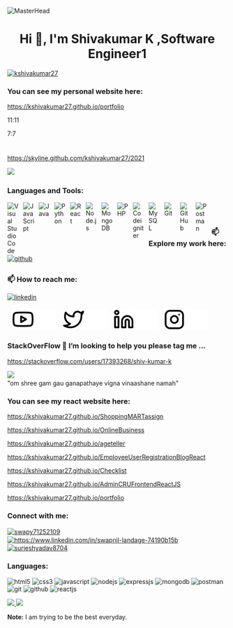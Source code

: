 
 ![MasterHead](https://previews.123rf.com/images/karpenkoilia/karpenkoilia1806/karpenkoilia180600011/102988806-vector-line-web-concept-for-programming-linear-web-banner-for-coding-.jpg)
<h1 align="center">Hi 👋, I'm Shivakumar K ,Software Engineer1</h1>


<p align="left"> <a href="https://github.com/ryo-ma/github-profile-trophy"><img src="https://github-profile-trophy.vercel.app/?username=kshivakumar27&theme=gruvbox"  alt="kshivakumar27" /></a> </p>
    
 ### You can see my personal website here:
 https://kshivakumar27.github.io/portfolio
    
    
<!-----  ![](https://komarev.com/ghpvc/?username=kshivakumar27&dc143c) --->

11:11

7:7
#
https://skyline.github.com/kshivakumar27/2021

[Ÿ HŸPE]: https://yhype.me
[GitHub Profile Views Counter]: https://github.com/antonkomarev/github-profile-views-counter

   ![](https://hit.yhype.me/github/profile?user_id=1849174)  


<!---
**kshivakumar27/kshivakumar27** is a ✨ _special_ ✨ repository because its `README.md` (this file) appears on your GitHub profile.

Here are some ideas to get you started:

- 🔭 I’m currently working on ...
- 🌱 I’m currently learning ...
- 👯 I’m looking to collaborate on ...
- 🤔 I’m looking for help with ...
- 💬 Ask me about ...
- 📫 How to reach me: ...
- 😄 Pronouns: ...
- ⚡ Fun fact: ...
--->











### Languages and Tools:

<img align="left" alt="Visual Studio Code" width="26px" src="https://cdn.jsdelivr.net/gh/devicons/devicon/icons/vscode/vscode-original.svg" style="padding-right:10px;" />
<img align="left" alt="JavaScript" width="26px" src="https://cdn.jsdelivr.net/gh/devicons/devicon/icons/javascript/javascript-original.svg" style="padding-right:10px;" />

<img align="left" alt="Java" width="26px" src="https://vectorlogo.zone/logos/java/java-icon.svg" style="padding-right:10px;" />
<img align="left" alt="Python" width="26px" src="https://vectorlogo.zone/logos/python/python-icon.svg" style="padding-right:10px;" />
<img align="left" alt="React" width="26px" src="https://cdn.jsdelivr.net/gh/devicons/devicon/icons/react/react-original.svg" style="padding-right:10px;" />
<img align="left" alt="Node.js" width="26px" src="https://cdn.jsdelivr.net/gh/devicons/devicon/icons/nodejs/nodejs-original.svg" style="padding-right:10px;" />
<img align="left" alt="MongoDB" width="26px" src="https://cdn.jsdelivr.net/gh/devicons/devicon/icons/mongodb/mongodb-original.svg" style="padding-right:10px;" />
<img align="left" alt="PHP" width="26px" src="https://www.freepnglogos.com/uploads/php-logo-png/php-logo-png-transparent-svg-vector-bie-supply-1.png" style="padding-right:10px;" />
<img align="left" alt="Codeigniter" width="26px" src="https://cdn.worldvectorlogo.com/logos/blackfire-inverted-1.svg" style="padding-right:10px;" />

<img align="left" alt="MySQL" width="26px" src="https://cdn.jsdelivr.net/gh/devicons/devicon/icons/mysql/mysql-original.svg" style="padding-right:10px;" />
<img align="left" alt="Git" width="26px" src="https://cdn.jsdelivr.net/gh/devicons/devicon/icons/git/git-original.svg" style="padding-right:10px;" />
<img align="left" alt="GitHub" width="26px" src="https://user-images.githubusercontent.com/3369400/139447912-e0f43f33-6d9f-45f8-be46-2df5bbc91289.png" style="padding-right:10px;" />
<img align="left" alt="Postman" width="26px" src="https://seeklogo.com/images/P/postman-logo-0087CA0D15-seeklogo.com.png" style="padding-right:10px;" />
<br/>
<br/>

<!---
[![Top Langs](https://github-readme-stats.vercel.app/api/top-langs/?username=kshivakumar27&theme=github_dark&layout=compact&hide=html,css,php,blade,roff,scss)](#)

---->

















### 📫 Explore my work here: 
<a href="https://github.com/kshivakumar27" target="_blank">
<img src=https://img.shields.io/badge/github-%2324292e.svg?&style=for-the-badge&logo=github&logoColor=white alt=github style="margin-bottom: 5px;" />
</a>


### 📫 How to reach me:
<a href="https://linkedin.com/in/shivakumar-k-0021b1158" target="_blank">
<img src=https://img.shields.io/badge/linkedin-%231E77B5.svg?&style=for-the-badge&logo=linkedin&logoColor=white alt=linkedin style="margin-bottom: 5px;" />
</a>



<!-- [![website](./img/globe-light.svg)]() -->
<!-- [![website](./img/globe-dark.svg)]() -->

&nbsp;&nbsp;
[![website](./img/youtube-light.svg)](https://www.youtube.com/channel/username#gh-light-mode-only)
[![website](./img/youtube-dark.svg)](https://www.youtube.com/channel/username#gh-dark-mode-only)
&nbsp;&nbsp;
[![website](./img/twitter-light.svg)](https://twitter.com/username#gh-light-mode-only)
[![website](./img/twitter-dark.svg)](https://twitter.com/username#gh-dark-mode-only)
&nbsp;&nbsp;
[![website](./img/linkedin-light.svg)](https://www.linkedin.com/in/username/#gh-light-mode-only)
[![website](./img/linkedin-dark.svg)](https://www.linkedin.com/in/username/#gh-dark-mode-only)
&nbsp;&nbsp;
[![website](./img/instagram-light.svg)](https://www.instagram.com/username/#gh-light-mode-only)
[![website](./img/instagram-dark.svg)](https://www.instagram.com/username/#gh-dark-mode-only)






<!----

<img align="right" src="https://github-readme-stats.vercel.app/api?username=kshivakumar27&show_icons=true&theme=dark&count_private=true" width="400">
------>


 ### StackOverFlow 🤔 I’m looking to help you please tag me ...
https://stackoverflow.com/users/17393268/shiv-kumar-k

![](https://komarev.com/ghpvc/?username=kshivakumar27&label=PROFILE+VIEWS)
<br>"om shree gam gau ganapathaye vigna vinaashane namah"


   
 ### You can see my react website here:
 https://kshivakumar27.github.io/ShoppingMARTassign
 
 https://kshivakumar27.github.io/OnlineBusiness
 
 https://kshivakumar27.github.io/ageteller
 
 
https://kshivakumar27.github.io/EmployeeUserRegistrationBlogReact








https://kshivakumar27.github.io/Checklist

https://kshivakumar27.github.io/AdminCRUFrontendReactJS

https://kshivakumar27.github.io/portfolio

    
  <h3 align="left">Connect with me:</h3>
<p align="left">
<a href="https://twitter.com/SurjeshYadav8" target="blank"><img align="center" src="https://raw.githubusercontent.com/rahuldkjain/github-profile-readme-generator/master/src/images/icons/Social/twitter.svg" alt="swapy71252109" height="30" width="40" /></a>
<a href="https://www.linkedin.com/in/surjeshyadav/" target="blank"><img align="center" src="https://raw.githubusercontent.com/rahuldkjain/github-profile-readme-generator/master/src/images/icons/Social/linked-in-alt.svg" alt="https://www.linkedin.com/in/swapnil-landage-74190b15b" height="30" width="40" /></a>
<a href="https://instagram.com/surjeshyadav8704" target="blank"><img align="center" src="https://raw.githubusercontent.com/rahuldkjain/github-profile-readme-generator/master/src/images/icons/Social/instagram.svg" alt="surjeshyadav8704" height="30" width="40" /></a>
</p>

<h3 align="left">Languages:</h3>
<p>
<img src="https://img.shields.io/badge/HTML5-E34F26?style=for-the-badge&logo=html5&logoColor=white" alt="html5"/>
<img src="https://img.shields.io/badge/CSS3-1572B6?style=for-the-badge&logo=css3&logoColor=white" alt="css3"/>
<img src="https://img.shields.io/badge/JavaScript-323330?style=for-the-badge&logo=javascript&logoColor=F7DF1E" alt="javascript"/>
<img src="https://img.shields.io/badge/Node.js-339933?style=for-the-badge&logo=nodedotjs&logoColor=white" alt="nodejs" />
<img src="https://img.shields.io/badge/Express.js-000000?style=for-the-badge&logo=express&logoColor=white" alt="expressjs"/>
<img src="https://img.shields.io/badge/MongoDB-4EA94B?style=for-the-badge&logo=mongodb&logoColor=white" alt="mongodb"/>
<img src="https://img.shields.io/badge/Postman-FF6C37?style=for-the-badge&logo=Postman&logoColor=white" alt="postman"/>
 <img src="https://img.shields.io/badge/Git-f44d27?style=for-the-badge&logo=git&logoColor=white" alt="git"/>
<img src="https://img.shields.io/badge/GitHub-100000?style=for-the-badge&logo=github&logoColor=white" alt="github"/>
<img src="https://img.shields.io/badge/React-20232A?style=for-the-badge&logo=react&logoColor=61DAFB" alt="reactjs" />

</p>


	  
<!------	  
![shiv's GitHub stats](https://github-readme-stats.vercel.app/api?username=kshivakumar27&theme=github_dark&show_icons=true)     -------------->
 




<p align="left">
  <a href="">
	  <img width="49.5%" src="https://github-readme-stats.vercel.app/api?username=kshivakumar27&theme=github_dark&show_icons=true" />
    <img width="49.5%" src="http://github-readme-streak-stats.herokuapp.com?user=kshivakumar27&theme=gruvbox&date_format=M%20j%5B%2C%20Y%5D" />
  </a>
</p>



<!-----
<p align="center">
  &nbsp;
	  <img src="https://github-readme-stats.vercel.app/api/top-langs?username=kshivakumar27&langs_count=10&show_icons=true&locale=en&layout=compact&theme=gruvbox" alt="7oSkaaa" height="192px"/>
  <br/>
------->

  <b>Note:</b> I am trying to be the best everyday.
  </p>
 
 


